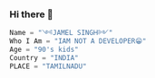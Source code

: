 ### Hi there 👋

```python
Name = "༺JAMEL SINGᎻ༻"
Who I Am = "IAM NOT A DEVELOPER😁"
Age = "90's kids"
Country = "INDIA"
PLACE = "TAMILNADU"
```

